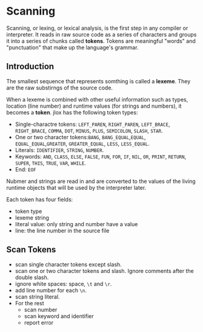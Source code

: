 # Scanning

Scanning, or lexing, or lexical analysis, is the first step in any compiler or interpreter. It reads in raw source code as a series of characters and groups it into a series of chunks called **tokens**. Tokens are meaningful "words" and "punctuation" that make up the language's grammar.

## Introduction

The smallest sequence that represents somthing is called a **lexeme**. They are the raw substirngs of the source code.

When a lexeme is combined with other useful information such as types, location (line number) and runtime values (for strings and numbers), it becomes a **token**. jlox has the following token types:

- Single-charactre tokens: `LEFT_PAREN`, `RIGHT_PAREN`, `LEFT_BRACE`, `RIGHT_BRACE`, `COMMA`, `DOT`, `MINUS`, `PLUS`, `SEMICOLON`, `SLASH`, `STAR`.
- One or two character tokens:`BANG`, `BANG_EQUAL`,`EQUAL`, `EQUAL_EQUAL`,`GREATER`, `GREATER_EQUAL`, `LESS`, `LESS_EQUAL`.
- Literals: `IDENTIFIER`, `STRING`, `NUMBER`.
- Keywords: `AND`, `CLASS`, `ELSE`, `FALSE`, `FUN`, `FOR`, `IF`, `NIL`, `OR`, `PRINT`, `RETURN`, `SUPER`, `THIS`, `TRUE`, `VAR`, `WHILE`.
- End: `EOF`

Nubmer and strings are read in and are converted to the values of the living runtime objects that will be used by the interpreter later.

Each token has four fields:

- token type
- lexeme string
- literal value: only string and number have a value
- line: the line number in the source file

## Scan Tokens

- scan single character tokens except slash.
- scan one or two character tokens and slash. Ignore comments after the double slash.
- ignore white spaces: space, `\t` and `\r`.
- add line number for each `\n`.
- scan string literal.
- For the rest
  - scan number
  - scan keyword and identifier
  - report error
